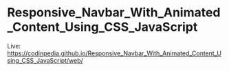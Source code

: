 # Responsive_Navbar_With_Animated_Content_Using_CSS_JavaScript

Live: https://codinpedia.github.io/Responsive_Navbar_With_Animated_Content_Using_CSS_JavaScript/web/
